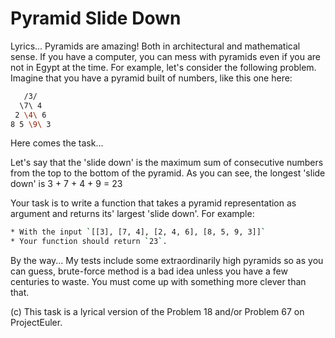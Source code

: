 # Pyramid Slide Down

Lyrics...
Pyramids are amazing! Both in architectural and mathematical sense. If you have a computer, you can mess with pyramids even if you are not in Egypt at the time. For example, let's consider the following problem. Imagine that you have a pyramid built of numbers, like this one here:

```bash
   /3/
  \7\ 4 
 2 \4\ 6 
8 5 \9\ 3
```

Here comes the task...

Let's say that the 'slide down' is the maximum sum of consecutive numbers from the top to the bottom of the pyramid. As you can see, the longest 'slide down' is 3 + 7 + 4 + 9 = 23

Your task is to write a function that takes a pyramid representation as argument and returns its' largest 'slide down'. For example:

```bash
* With the input `[[3], [7, 4], [2, 4, 6], [8, 5, 9, 3]]`
* Your function should return `23`.
```

By the way...
My tests include some extraordinarily high pyramids so as you can guess, brute-force method is a bad idea unless you have a few centuries to waste. You must come up with something more clever than that.

(c) This task is a lyrical version of the Problem 18 and/or Problem 67 on ProjectEuler.
